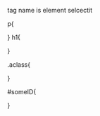 <!--  -->
<!-- SELECTOR -->
<!-- element selsector -->
tag name is element selcectit

p{

}
h1{

}


<!-- class selector -->

.aclass{

}

<!-- ID selector -->
#someID{

}

<!-- when we shold use id and class -->

